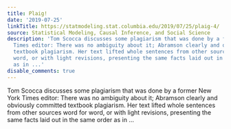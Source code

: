 ```yaml
---
title: Plaig!
date: '2019-07-25'
linkTitle: https://statmodeling.stat.columbia.edu/2019/07/25/plaig-4/
source: Statistical Modeling, Causal Inference, and Social Science
description: 'Tom Scocca discusses some plagiarism that was done by a former New York
  Times editor: There was no ambiguity about it; Abramson clearly and obviously committed
  textbook plagiarism. Her text lifted whole sentences from other sources word for
  word, or with light revisions, presenting the same facts laid out in the same order
  as in ...'
disable_comments: true
---
```

Tom Scocca discusses some plagiarism that was done by a former New York Times editor: There was no ambiguity about it; Abramson clearly and obviously committed textbook plagiarism. Her text lifted whole sentences from other sources word for word, or with light revisions, presenting the same facts laid out in the same order as in ...